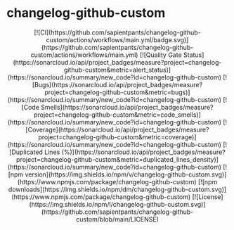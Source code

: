 # changelog-github-custom

<div style="text-align: center">
[![CI](https://github.com/sapientpants/changelog-github-custom/actions/workflows/main.yml/badge.svg)](https://github.com/sapientpants/changelog-github-custom/actions/workflows/main.yml)
[![Quality Gate Status](https://sonarcloud.io/api/project_badges/measure?project=changelog-github-custom&metric=alert_status)](https://sonarcloud.io/summary/new_code?id=changelog-github-custom)
[![Bugs](https://sonarcloud.io/api/project_badges/measure?project=changelog-github-custom&metric=bugs)](https://sonarcloud.io/summary/new_code?id=changelog-github-custom)
[![Code Smells](https://sonarcloud.io/api/project_badges/measure?project=changelog-github-custom&metric=code_smells)](https://sonarcloud.io/summary/new_code?id=changelog-github-custom)
[![Coverage](https://sonarcloud.io/api/project_badges/measure?project=changelog-github-custom&metric=coverage)](https://sonarcloud.io/summary/new_code?id=changelog-github-custom)
[![Duplicated Lines (%)](https://sonarcloud.io/api/project_badges/measure?project=changelog-github-custom&metric=duplicated_lines_density)](https://sonarcloud.io/summary/new_code?id=changelog-github-custom)
[![npm version](https://img.shields.io/npm/v/changelog-github-custom.svg)](https://www.npmjs.com/package/changelog-github-custom)
[![npm downloads](https://img.shields.io/npm/dm/changelog-github-custom.svg)](https://www.npmjs.com/package/changelog-github-custom)
[![License](https://img.shields.io/npm/l/changelog-github-custom.svg)](https://github.com/sapientpants/changelog-github-custom/blob/main/LICENSE)
</div>
